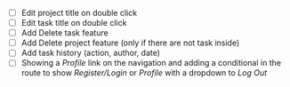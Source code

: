 - [ ] Edit project title on double click
- [ ] Edit task title on double click
- [ ] Add Delete task feature
- [ ] Add Delete project feature (only if there are not task inside)
- [ ] Add task history (action, author, date)
- [ ] Showing a *Profile* link on the navigation and adding a conditional in the \
			route to show *Register/Login* or *Profile* with a dropdown to *Log Out*
